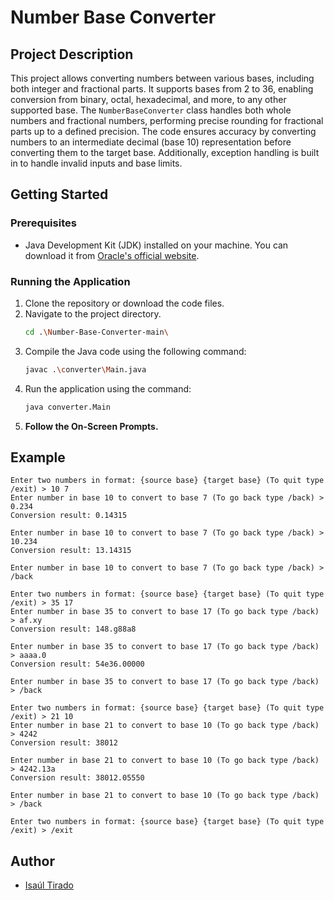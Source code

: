 # Number Base Converter

## Project Description 
This project allows converting numbers between various bases, including both integer and fractional parts.
It supports bases from 2 to 36, enabling conversion from binary, octal, hexadecimal, and more, to any other supported base. The `NumberBaseConverter` class handles both 
whole numbers and fractional numbers, performing precise rounding for fractional parts up to a defined precision. The code ensures accuracy by converting numbers 
to an intermediate decimal (base 10) representation before converting them to the target base. Additionally, exception handling is built in to handle invalid inputs 
and base limits.

## Getting Started 

### Prerequisites

- Java Development Kit (JDK) installed on your machine. You can download it from [Oracle's official website](https://www.oracle.com/java/technologies/javase-downloads.html).

### Running the Application

1. Clone the repository or download the code files.
2. Navigate to the project directory.
   ```sh
   cd .\Number-Base-Converter-main\
   ```
4. Compile the Java code using the following command:
   ```sh
   javac .\converter\Main.java
   ```
5. Run the application using the command:
   ```sh
   java converter.Main
   ```
6. **Follow the On-Screen Prompts.**

## Example
```
Enter two numbers in format: {source base} {target base} (To quit type /exit) > 10 7
Enter number in base 10 to convert to base 7 (To go back type /back) > 0.234
Conversion result: 0.14315

Enter number in base 10 to convert to base 7 (To go back type /back) > 10.234
Conversion result: 13.14315

Enter number in base 10 to convert to base 7 (To go back type /back) > /back

Enter two numbers in format: {source base} {target base} (To quit type /exit) > 35 17
Enter number in base 35 to convert to base 17 (To go back type /back) > af.xy
Conversion result: 148.g88a8

Enter number in base 35 to convert to base 17 (To go back type /back) > aaaa.0
Conversion result: 54e36.00000

Enter number in base 35 to convert to base 17 (To go back type /back) > /back

Enter two numbers in format: {source base} {target base} (To quit type /exit) > 21 10
Enter number in base 21 to convert to base 10 (To go back type /back) > 4242
Conversion result: 38012

Enter number in base 21 to convert to base 10 (To go back type /back) > 4242.13a
Conversion result: 38012.05550

Enter number in base 21 to convert to base 10 (To go back type /back) > /back

Enter two numbers in format: {source base} {target base} (To quit type /exit) > /exit
```
## Author

- [Isaúl Tirado](https://github.com/isaultirado77)
